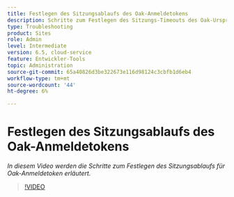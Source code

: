 ```yaml
---
title: Festlegen des Sitzungsablaufs des Oak-Anmeldetokens
description: Schritte zum Festlegen des Sitzungs-Timeouts des Oak-Ursprungs-Tokens
type: Troubleshooting
product: Sites
role: Admin
level: Intermediate
version: 6.5, cloud-service
feature: Entwickler-Tools
topic: Administration
source-git-commit: 65a40826d3be322673e116d98124c3cbfb1d6eb4
workflow-type: tm+mt
source-wordcount: '44'
ht-degree: 6%

---
```


# Festlegen des Sitzungsablaufs des Oak-Anmeldetokens

*In diesem Video werden die Schritte zum Festlegen des Sitzungsablaufs für Oak-Anmeldetoken erläutert.*

>[!VIDEO](https://video.tv.adobe.com/v/335468?quality=9&learn=on)
